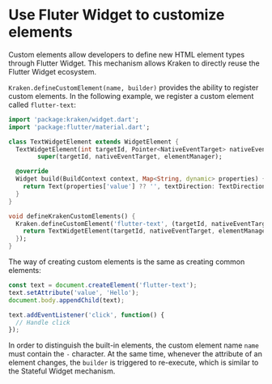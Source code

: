 # Use Fluter Widget to customize elements

Custom elements allow developers to define new HTML element types through Flutter Widget. This mechanism allows Kraken to directly reuse the Flutter Widget ecosystem.

`Kraken.defineCustomElement(name, builder)` provides the ability to register custom elements. In the following example, we register a custom element called `flutter-text`:

```dart
import 'package:kraken/widget.dart';
import 'package:flutter/material.dart';

class TextWidgetElement extends WidgetElement {
  TextWidgetElement(int targetId, Pointer<NativeEventTarget> nativeEventTarget, ElementManager elementManager) :
        super(targetId, nativeEventTarget, elementManager);

  @override
  Widget build(BuildContext context, Map<String, dynamic> properties) {
    return Text(properties['value'] ?? '', textDirection: TextDirection.ltr, style: TextStyle(color: Color.fromARGB(255, 100, 100, 100)));
  }
}

void defineKrakenCustomElements() {
  Kraken.defineCustomElement('flutter-text', (targetId, nativeEventTarget, elementManager) {
    return TextWidgetElement(targetId, nativeEventTarget, elementManager);
  });
}
```

The way of creating custom elements is the same as creating common elements:

```js
const text = document.createElement('flutter-text');
text.setAttribute('value', 'Hello');
document.body.appendChild(text);

text.addEventListener('click', function() {
  // Handle click
});
```

In order to distinguish the built-in elements, the custom element name `name` must contain the `-` character. At the same time, whenever the attribute of an element changes, the `builder` is triggered to re-execute, which is similar to the Stateful Widget mechanism.
